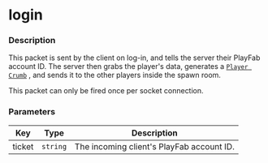 # login

### Description

This packet is sent by the client on log-in, and tells the server their PlayFab account ID. The server then grabs the player's data, generates a [`Player Crumb`](../classes/player-crumb.md) , and sends it to the other players inside the spawn room.

This packet can only be fired once per socket connection.

### Parameters

| Key    | Type     | Description                               |
| ------ | -------- | ----------------------------------------- |
| ticket | `string` | The incoming client's PlayFab account ID. |
